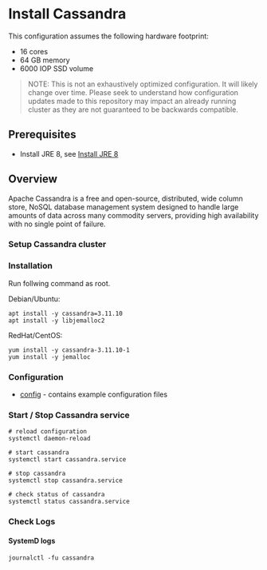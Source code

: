 # Install Cassandra

This configuration assumes the following hardware footprint:

- 16 cores
- 64 GB memory
- 6000 IOP SSD volume

> NOTE:
> This is not an exhaustively optimized configuration. It will likely change over time. Please seek to understand how
> configuration updates made to this repository may impact an already running cluster as they are not guaranteed to be
> backwards compatible.

## Prerequisites

- Install JRE 8, see [Install JRE 8](../instana-jre-8/README.md)

## Overview

Apache Cassandra is a free and open-source, distributed, wide column store, NoSQL database management system designed to handle large amounts of data across many commodity servers, providing high availability with no single point of failure.

### Setup Cassandra cluster

### Installation

Run follwing command as root.

Debian/Ubuntu:
```
apt install -y cassandra=3.11.10
apt install -y libjemalloc2
```

RedHat/CentOS:
```
yum install -y cassandra-3.11.10-1
yum install -y jemalloc
```

### Configuration

- [config](config) - contains example configuration files

### Start / Stop Cassandra service

```
# reload configuration
systemctl daemon-reload

# start cassandra
systemctl start cassandra.service

# stop cassandra
systemctl stop cassandra.service

# check status of cassandra
systemctl status cassandra.service
```

### Check Logs

#### SystemD logs

```
journalctl -fu cassandra
```
